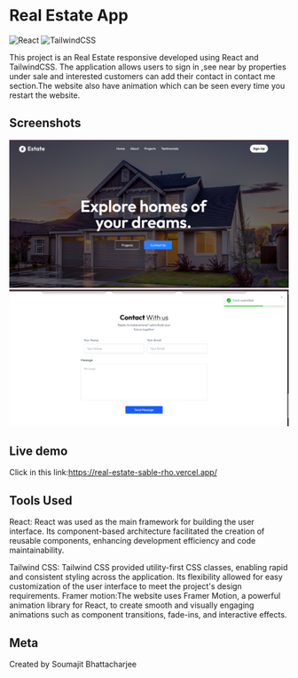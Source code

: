 # Real Estate App



![React](https://img.shields.io/badge/React-20232A?style=for-the-badge&logo=react&logoColor=61DAFB)
![TailwindCSS](https://img.shields.io/badge/Tailwind_CSS-38B2AC?style=for-the-badge&logo=tailwind-css&logoColor=white)


This project is an Real Estate responsive developed using React and TailwindCSS. The application allows users to sign in ,see near by properties under sale and interested customers can add their contact in contact me section.The website also have animation which can be seen every time you restart the website.
## Screenshots
![Home Preview 1](https://raw.githubusercontent.com/StarboySoumajit23/RealEstate/main/public/Screenshot%202025-07-18%20205839.png)
![Home Preview 2](https://raw.githubusercontent.com/StarboySoumajit23/RealEstate/main/public/Screenshot%202025-07-18%20205952.png)
## Live demo
Click in this link:https://real-estate-sable-rho.vercel.app/

## Tools Used
React: React was used as the main framework for building the user interface. Its component-based architecture facilitated the creation of reusable  components, enhancing development efficiency and code maintainability.

Tailwind CSS: Tailwind CSS provided utility-first CSS classes, enabling rapid and consistent styling across the application. Its flexibility allowed for easy customization of the user interface to meet the project's design requirements.
Framer motion:The website uses Framer Motion, a powerful animation library for React, to create smooth and visually engaging animations such as component transitions, fade-ins, and interactive effects.
## Meta
Created by Soumajit Bhattacharjee

